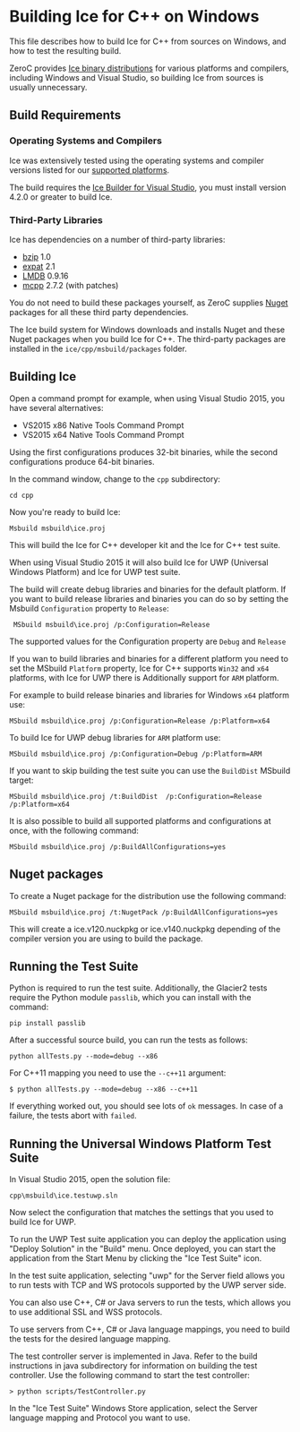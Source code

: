 # Building Ice for C++ on Windows

This file describes how to build Ice for C++ from sources on Windows, and how
to test the resulting build.

ZeroC provides [Ice binary distributions][1] for various platforms and compilers,
including Windows and Visual Studio, so building Ice from sources is usually
unnecessary.

## Build Requirements

### Operating Systems and Compilers

Ice was extensively tested using the operating systems and compiler versions
listed for our [supported platforms][2].

The build requires the [Ice Builder for Visual Studio][8], you must install
version 4.2.0 or greater to build Ice.

### Third-Party Libraries

Ice has dependencies on a number of third-party libraries:

 - [bzip][3] 1.0
 - [expat][4] 2.1
 - [LMDB][5] 0.9.16
 - [mcpp][6] 2.7.2 (with patches)

You do not need to build these packages yourself, as ZeroC supplies
[Nuget][7] packages for all these third party dependencies.

The Ice build system for Windows downloads and installs Nuget and these
Nuget packages when you build Ice for C++. The third-party packages
are installed in the ``ice/cpp/msbuild/packages`` folder.

## Building Ice

Open a command prompt for example, when using Visual Studio 2015, you have
several alternatives:

- VS2015 x86 Native Tools Command Prompt
- VS2015 x64 Native Tools Command Prompt

Using the first configurations produces 32-bit binaries, while the second
configurations produce 64-bit binaries.

In the command window, change to the `cpp` subdirectory:

    cd cpp

Now you're ready to build Ice:

    Msbuild msbuild\ice.proj

This will build the Ice for C++ developer kit and the Ice for C++ test suite.

When using Visual Studio 2015 it will also build Ice for UWP (Universal Windows
Platform) and Ice for UWP test suite.

The build will create debug libraries and binaries for the default platform. If you
want to build release libraries and binaries you can do so by setting the Msbuild
`Configuration` property to `Release`:

     MSbuild msbuild\ice.proj /p:Configuration=Release

 The supported values for the Configuration property are `Debug` and `Release`

If you wan to build libraries and binaries for a different platform you need to
set the MSbuild `Platform` property, Ice for C++ supports `Win32` and `x64` platforms,
with Ice for UWP there is Additionally support for `ARM` platform.

For example to build release binaries and libraries for Windows `x64` platform use:

    MSbuild msbuild\ice.proj /p:Configuration=Release /p:Platform=x64

To build Ice for UWP debug libraries for `ARM` platform use:

    MSbuild msbuild\ice.proj /p:Configuration=Debug /p:Platform=ARM

If you want to skip building the test suite you can use the `BuildDist` MSbuild
target:

    MSbuild msbuild\ice.proj /t:BuildDist  /p:Configuration=Release /p:Platform=x64

It is also possible to build all supported platforms and configurations at once,
with the following command:

    MSbuild msbuild\ice.proj /p:BuildAllConfigurations=yes

## Nuget packages

To create a Nuget package for the distribution use the following command:

    MSbuild msbuild\ice.proj /t:NugetPack /p:BuildAllConfigurations=yes

This will create a ice.v120.nuckpkg or ice.v140.nuckpkg depending of the
compiler version you are using to build the package.

## Running the Test Suite

Python is required to run the test suite. Additionally, the Glacier2 tests
require the Python module `passlib`, which you can install with the command:

    pip install passlib

After a successful source build, you can run the tests as follows:

    python allTests.py --mode=debug --x86

For C++11 mapping you need to use the `--c++11` argument:

    $ python allTests.py --mode=debug --x86 --c++11

If everything worked out, you should see lots of `ok` messages. In case of a
failure, the tests abort with `failed`.

## Running the Universal Windows Platform Test Suite

In Visual Studio 2015, open the solution file:

    cpp\msbuild\ice.testuwp.sln

Now select the configuration that matches the settings that you used to build
Ice for UWP.

To run the UWP Test suite application you can deploy the application using "Deploy
Solution" in the "Build" menu. Once deployed, you can start the application from
the Start Menu by clicking the "Ice Test Suite" icon.

In the test suite application, selecting "uwp" for the Server field allows you
to run tests with TCP and WS protocols supported by the UWP server side.

You can also use C++, C# or Java servers to run the tests, which allows you to
use  additional SSL and WSS protocols.

To use servers from C++, C# or Java language mappings, you need to build the
tests for the desired language mapping.

The test controller server is implemented in Java. Refer to the build
instructions in java subdirectory for information on building the test
controller. Use the following command to start the test controller:

    > python scripts/TestController.py

In the "Ice Test Suite" Windows Store application, select the Server language
mapping and Protocol you want to use.

[1]: https://zeroc.com/download.html
[2]: https://doc.zeroc.com/display/Ice37/Supported+Platforms+for+Ice+3.7.0
[3]: http://bzip.org
[4]: http://expat.sourceforge.net
[5]: http://symas.com/mdb/
[6]: https://github.com/zeroc-ice/mcpp
[7]: https://www.nuget.org
[8]: https://github.com/zeroc-ice/ice-builder-visualstudio
